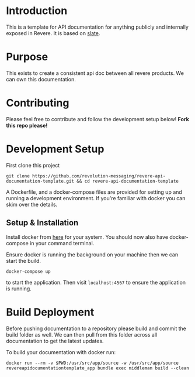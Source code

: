 # Introduction

This is a template for API documentation for anything publicly and internally exposed in Revere. It is based on [slate](https://github.com/lord/slate). 

# Purpose 
This exists to create a consistent api doc between all revere products. We can own this documentation. 


# Contributing
Please feel free to contribute and follow the development setup below! **Fork this repo please!**

# Development Setup 

First clone this project 

```
git clone https://github.com/revolution-messaging/revere-api-documentation-template.git && cd revere-api-documentation-template
```

A Dockerfile, and a docker-compose files are provided for setting up and running a development environment. If you're familiar with docker you can skim over the details.

## Setup & Installation

Install docker from [here](https://docs.docker.com/engine/installation/) for your system. You should now also have docker-compose in your command terminal. 

Ensure docker is running the background on your machine then we can start the build.

```
docker-compose up
```
to start the application. Then visit `localhost:4567` to ensure the application is running.

# Build Deployment

Before pushing documentation to a repository please build and commit the build folder as well. We can then pull from this folder across all documentation to get the latest updates.

To build your documentation with docker run:

```
docker run --rm -v $PWD:/usr/src/app/source -w /usr/src/app/source revereapidocumentationtemplate_app bundle exec middleman build --clean
```